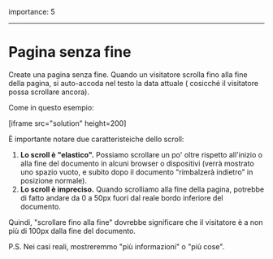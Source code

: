 importance: 5

---

# Pagina senza fine

Create una pagina senza fine. Quando un visitatore scrolla fino alla fine della pagina, si auto-accoda nel testo la data attuale ( cosicché il visitatore possa scrollare ancora).

Come in questo esempio:

[iframe src="solution" height=200]

È importante notare due caratteristeiche dello scroll:

1. **Lo scroll è "elastico".** Possiamo scrollare un po' oltre rispetto all'inizio o alla fine del documento in alcuni browser o dispositivi (verrà mostrato uno spazio vuoto, e subito dopo il documento "rimbalzerà indietro" in posizione normale).
2. **Lo scroll è impreciso.** Quando scrolliamo alla fine della pagina, potrebbe di fatto andare da 0 a 50px fuori dal reale bordo inferiore del documento.

Quindi, "scrollare fino alla fine" dovrebbe significare che il visitatore è a non più di 100px dalla fine del documento.

P.S. Nei casi reali, mostreremmo "più informazioni" o "più cose".
